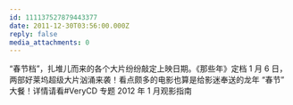 ```yaml
---
id: 111137527879443377
date: 2011-12-30T03:56:00.000Z
reply: false
media_attachments: 0
---
```


“春节档”，扎堆儿而来的各个大片纷纷敲定上映日期。《那些年》定档 1 月 6 日，两部好莱坞超级大片汹涌来袭！看点颇多的电影也算是给影迷奉送的龙年 “春节” 大餐！详情请看#VeryCD 专题 2012 年 1 月观影指南 ​​​​

